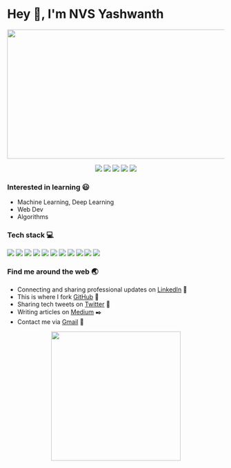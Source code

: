 # Hey :wave:, I'm NVS Yashwanth
<p align='center'>
  <img height=300 width=1000 src='https://images.unsplash.com/photo-1548438294-1ad5d5f4f063?ixlib=rb-1.2.1&ixid=eyJhcHBfaWQiOjEyMDd9&auto=format&fit=crop&w=1352&q=80'>
</p>


<p align='center'>
  <a href='https://www.linkedin.com/in/nvsyashwanth/'><img src='https://github.com/NvsYashwanth/NvsYashwanth/blob/master/assets/icons8-linkedin-48.png'></a>
  <a href='https://github.com/NvsYashwanth'><img src='https://github.com/NvsYashwanth/NvsYashwanth/blob/master/assets/icons8-github-48.png'></a>
  <a href='https://twitter.com/YashwanthNvs'><img src='https://github.com/NvsYashwanth/NvsYashwanth/blob/master/assets/icons8-twitter-48.png'></a>
  <a href='https://medium.com/@nvsyashwanth'><img src='https://github.com/NvsYashwanth/NvsYashwanth/blob/master/assets/icons8-medium-new-48.png'></a>
  <a href='mailto:nvsyashwanth338@gmail.com'><img src='https://github.com/NvsYashwanth/NvsYashwanth/blob/master/assets/icons8-gmail-48.png'></a>
</p>



### Interested in learning :smiley:
- Machine Learning, Deep Learning 
- Web Dev
- Algorithms

### Tech stack :computer:
![](https://badgen.net/badge/Code/Python/blue?icon=https://simpleicons.org/icons/python.svg&labelColor=cyan&label)
![](https://badgen.net/badge/Code/C++/blue?icon=https://simpleicons.org/icons/cplusplus.svg&labelColor=cyan&label)
![](https://badgen.net/badge/Library/Pytorch/blue?icon=https://simpleicons.org/icons/pytorch.svg&labelColor=cyan&label)
![](https://badgen.net/badge/Library/ScikitLearn/blue?icon=https://upload.wikimedia.org/wikipedia/commons/0/05/Scikit_learn_logo_small.svg&labelColor=cyan&label)
![](https://badgen.net/badge/Tools/pandas/blue?icon=https://simpleicons.org/icons/pandas.svg&labelColor=cyan&label)
![](https://badgen.net/badge/Tools/numpy/blue?icon=https://upload.wikimedia.org/wikipedia/commons/1/1a/NumPy_logo.svg&labelColor=cyan&label)
![](https://badgen.net/badge/Tools/matplotlib/blue?icon=https://upload.wikimedia.org/wikipedia/en/5/56/Matplotlib_logo.svg&labelColor=cyan&label)
![](https://badgen.net/badge/Tools/git/blue?icon=https://simpleicons.org/icons/git.svg&labelColor=cyan&label)
![](https://badgen.net/badge/Tools/GitHub/blue?icon=github&labelColor=cyan&label)
![](https://badgen.net/badge/Editor/VSCode/blue?icon=https://simpleicons.org/icons/visualstudiocode.svg&labelColor=cyan&label)
![](https://badgen.net/badge/Tools/AdobeXD/blue?icon=https://simpleicons.org/icons/adobexd.svg&labelColor=cyan&label)



### Find me around the web :earth_asia:
- Connecting and sharing professional updates on [LinkedIn](https://www.linkedin.com/in/nvsyashwanth/) 💼 
- This is where I fork [GitHub](https://www.github.com/NvsYashwanth)  :fork_and_knife:
- Sharing tech tweets on [Twitter](https://twitter.com/YashwanthNvs) 🐤 
- Writing articles on [Medium](https://medium.com/@nvsyashwanth) :black_nib:
- Contact me via [Gmail](mailto:nvsyashwanth338@gmail.com) 💌 



<p align='center'>
  <img height=300 src='https://github.com/NvsYashwanth/NvsYashwanth/blob/master/assets/GitHub%20banner%201.png'>
</p>
